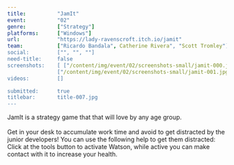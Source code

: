 ```yaml
---
title:          "JamIt"
event:          "02"
genre:          ["Strategy"]
platforms:      ["Windows"]
url:            "https://lady-ravenscroft.itch.io/jamit" 
team:           ["Ricardo Bandala", Catherine Rivera", "Scott Tromley"]
social:         ["", "", ""]
need-title:     false
screenshots:    [ ["/content/img/event/02/screenshots-small/jamit-000.jpg", "/content/img/event/02/screenshots/jamit-000.jpg"],
                ["/content/img/event/02/screenshots-small/jamit-001.jpg", "/content/img/event/02/screenshots/jamit-001.jpg"] ]
videos:         []

submitted:      true
titlebar:       title-007.jpg
---
```

JamIt is a strategy game that that will love by any age group.<br /><br />Get in your desk to accumulate work time and avoid to get distracted by the junior developers! You can use the following help to get them distracted: Click at the tools button to activate Watson, while active you can make contact with it to increase your health.